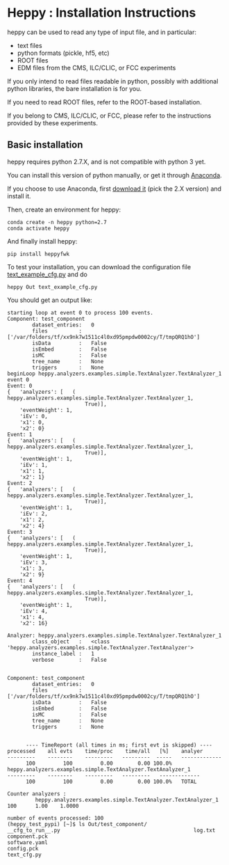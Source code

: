 # Heppy : Installation Instructions 

heppy can be used to read any type of input file, and in particular: 

* text files 
* python formats (pickle, hf5, etc)
* ROOT files 
* EDM files from the CMS, ILC/CLIC, or FCC experiments

If you only intend to read files readable in python, possibly with additional python libraries, the bare installation is for you. 

If you need to read ROOT files, refer to the ROOT-based installation.

If you belong to CMS, ILC/CLIC, or FCC, please refer to the instructions provided by these experiments. 


## Basic installation 

heppy requires python 2.7.X, and is not compatible with python 3 yet. 

You can install this version of python manually, or get it through [Anaconda](https://www.anaconda.com/).

If you choose to use Anaconda, first [download it](https://www.anaconda.com/distribution/) (pick the 2.X version) and install it.

Then, create an environment for heppy: 

```
conda create -n heppy python=2.7
conda activate heppy
```

And finally install heppy: 

```
pip install heppyfwk
```

To test your installation, you can download the configuration file [text\_example\_cfg.py](https://raw.githubusercontent.com/cbernet/heppy/master/test/text_example_cfg.py) and do 

```
heppy Out text_example_cfg.py
```

You should get an output like: 

```
starting loop at event 0 to process 100 events.
Component: test_component
        dataset_entries:   0
        files          :   ['/var/folders/tf/xx9nk7w1511c4l0xd95pmpdw0002cy/T/tmpQRQ1hO']
        isData         :   False
        isEmbed        :   False
        isMC           :   False
        tree_name      :   None
        triggers       :   None
beginLoop heppy.analyzers.examples.simple.TextAnalyzer.TextAnalyzer_1
event 0
Event: 0
{   'analyzers': [   (   heppy.analyzers.examples.simple.TextAnalyzer.TextAnalyzer_1,
                         True)],
    'eventWeight': 1,
    'iEv': 0,
    'x1': 0,
    'x2': 0}
Event: 1
{   'analyzers': [   (   heppy.analyzers.examples.simple.TextAnalyzer.TextAnalyzer_1,
                         True)],
    'eventWeight': 1,
    'iEv': 1,
    'x1': 1,
    'x2': 1}
Event: 2
{   'analyzers': [   (   heppy.analyzers.examples.simple.TextAnalyzer.TextAnalyzer_1,
                         True)],
    'eventWeight': 1,
    'iEv': 2,
    'x1': 2,
    'x2': 4}
Event: 3
{   'analyzers': [   (   heppy.analyzers.examples.simple.TextAnalyzer.TextAnalyzer_1,
                         True)],
    'eventWeight': 1,
    'iEv': 3,
    'x1': 3,
    'x2': 9}
Event: 4
{   'analyzers': [   (   heppy.analyzers.examples.simple.TextAnalyzer.TextAnalyzer_1,
                         True)],
    'eventWeight': 1,
    'iEv': 4,
    'x1': 4,
    'x2': 16}

Analyzer: heppy.analyzers.examples.simple.TextAnalyzer.TextAnalyzer_1
        class_object   :   <class 'heppy.analyzers.examples.simple.TextAnalyzer.TextAnalyzer'>
        instance_label :   1
        verbose        :   False


Component: test_component
        dataset_entries:   0
        files          :   ['/var/folders/tf/xx9nk7w1511c4l0xd95pmpdw0002cy/T/tmpQRQ1hO']
        isData         :   False
        isEmbed        :   False
        isMC           :   False
        tree_name      :   None
        triggers       :   None


      ---- TimeReport (all times in ms; first evt is skipped) ---- 
processed    all evts    time/proc    time/all   [%]    analyer
---------    --------    ---------   ---------  -----   -------------
      100         100         0.00        0.00 100.0%   heppy.analyzers.examples.simple.TextAnalyzer.TextAnalyzer_1
---------    --------    ---------   ---------   -------------
      100         100         0.00        0.00 100.0%   TOTAL

Counter analyzers :
         heppy.analyzers.examples.simple.TextAnalyzer.TextAnalyzer_1            100      1.00    1.0000

number of events processed: 100
(heppy_test_pypi) [~]$ ls Out/test_component/        
__cfg_to_run__.py                                           log.txt
component.pck                                               software.yaml
config.pck                                                  text_cfg.py
```
